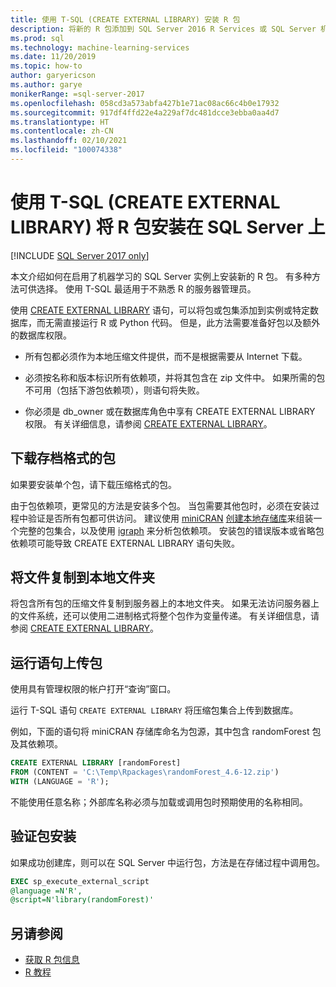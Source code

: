 ```yaml
---
title: 使用 T-SQL (CREATE EXTERNAL LIBRARY) 安装 R 包
description: 将新的 R 包添加到 SQL Server 2016 R Services 或 SQL Server 机器学习服务（数据库内）。
ms.prod: sql
ms.technology: machine-learning-services
ms.date: 11/20/2019
ms.topic: how-to
author: garyericson
ms.author: garye
monikerRange: =sql-server-2017
ms.openlocfilehash: 058cd3a573abfa427b1e71ac08ac66c4b0e17932
ms.sourcegitcommit: 917df4ffd22e4a229af7dc481dcce3ebba0aa4d7
ms.translationtype: HT
ms.contentlocale: zh-CN
ms.lasthandoff: 02/10/2021
ms.locfileid: "100074338"
---
```

# <a name="use-t-sql-create-external-library-to-install-r-packages-on-sql-server"></a>使用 T-SQL (CREATE EXTERNAL LIBRARY) 将 R 包安装在 SQL Server 上
[!INCLUDE [SQL Server 2017 only](../../includes/applies-to-version/sqlserver2017-only.md)]

本文介绍如何在启用了机器学习的 SQL Server 实例上安装新的 R 包。 有多种方法可供选择。 使用 T-SQL 最适用于不熟悉 R 的服务器管理员。

使用 [CREATE EXTERNAL LIBRARY](../../t-sql/statements/create-external-library-transact-sql.md) 语句，可以将包或包集添加到实例或特定数据库，而无需直接运行 R 或 Python 代码。 但是，此方法需要准备好包以及额外的数据库权限。

+ 所有包都必须作为本地压缩文件提供，而不是根据需要从 Internet 下载。

+ 必须按名称和版本标识所有依赖项，并将其包含在 zip 文件中。 如果所需的包不可用（包括下游包依赖项），则语句将失败。 

+ 你必须是 db_owner 或在数据库角色中享有 CREATE EXTERNAL LIBRARY 权限。 有关详细信息，请参阅 [CREATE EXTERNAL LIBRARY](../../t-sql/statements/create-external-library-transact-sql.md)。

## <a name="download-packages-in-archive-format"></a>下载存档格式的包

如果要安装单个包，请下载压缩格式的包。

由于包依赖项，更常见的方法是安装多个包。 当包需要其他包时，必须在安装过程中验证是否所有包都可供访问。 建议使用 [miniCRAN](https://andrie.github.io/miniCRAN/) [创建本地存储库](create-a-local-package-repository-using-minicran.md)来组装一个完整的包集合，以及使用 [igraph](https://igraph.org/r/) 来分析包依赖项。 安装包的错误版本或省略包依赖项可能导致 CREATE EXTERNAL LIBRARY 语句失败。 

## <a name="copy-the-file-to-a-local-folder"></a>将文件复制到本地文件夹

将包含所有包的压缩文件复制到服务器上的本地文件夹。 如果无法访问服务器上的文件系统，还可以使用二进制格式将整个包作为变量传递。 有关详细信息，请参阅 [CREATE EXTERNAL LIBRARY](../../t-sql/statements/create-external-library-transact-sql.md)。

## <a name="run-the-statement-to-upload-packages"></a>运行语句上传包

使用具有管理权限的帐户打开“查询”窗口。

运行 T-SQL 语句 `CREATE EXTERNAL LIBRARY` 将压缩包集合上传到数据库。

例如，下面的语句将 miniCRAN 存储库命名为包源，其中包含 randomForest 包及其依赖项。 

```sql
CREATE EXTERNAL LIBRARY [randomForest]
FROM (CONTENT = 'C:\Temp\Rpackages\randomForest_4.6-12.zip')
WITH (LANGUAGE = 'R');
```

不能使用任意名称；外部库名称必须与加载或调用包时预期使用的名称相同。

## <a name="verify-package-installation"></a>验证包安装

如果成功创建库，则可以在 SQL Server 中运行包，方法是在存储过程中调用包。
    
```sql
EXEC sp_execute_external_script
@language =N'R',
@script=N'library(randomForest)'
```

## <a name="see-also"></a>另请参阅

+ [获取 R 包信息](r-package-information.md)
+ [R 教程](../tutorials/r-tutorials.md)